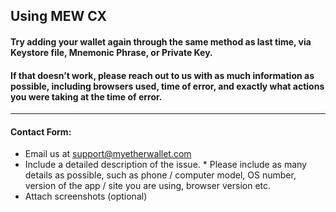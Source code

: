 ## Using MEW CX

#### Try adding your wallet again through the same method as last time, via Keystore file, Mnemonic Phrase, or Private Key.

#### If that doesn’t work, please reach out to us with as much information as possible, including browsers used, time of error, and exactly what actions you were taking at the time of error.

* * *

#### Contact Form:

- Email us at support@myetherwallet.com
  <br>
- Include a detailed description of the issue.
      \* Please include as many details as possible, such as phone / computer model, OS number, version of the app / site you are using, browser version etc.
  <br>
- Attach screenshots (optional)
